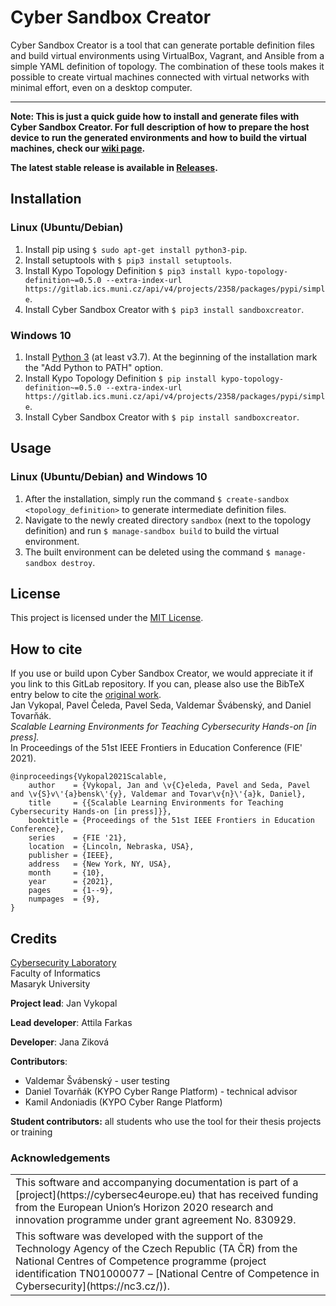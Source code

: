 # Cyber Sandbox Creator

Cyber Sandbox Creator is a tool that can generate portable definition files and build virtual environments using VirtualBox, Vagrant, and Ansible from a simple YAML definition of topology. The combination of these tools makes it possible to create virtual machines connected with virtual networks with minimal effort, even on a desktop computer.

---

**Note: This is just a quick guide how to install and generate files with Cyber Sandbox Creator. For full description of how to prepare the host device to run the generated environments and how to build the virtual machines, check our [wiki page](https://gitlab.ics.muni.cz/muni-kypo-csc/cyber-sandbox-creator/-/wikis/home).**

**The latest stable release is available in [Releases](https://gitlab.ics.muni.cz/muni-kypo-csc/cyber-sandbox-creator/-/releases).**

## Installation

### Linux (Ubuntu/Debian)

1. Install pip using `$ sudo apt-get install python3-pip`.
2. Install setuptools with `$ pip3 install setuptools`.
3. Install Kypo Topology Definition `$ pip3 install kypo-topology-definition~=0.5.0 --extra-index-url https://gitlab.ics.muni.cz/api/v4/projects/2358/packages/pypi/simple`.
4. Install Cyber Sandbox Creator with `$ pip3 install sandboxcreator`.

### Windows 10

1. Install [Python 3](https://www.python.org/downloads/windows/) (at least v3.7). At the beginning of the installation mark the "Add Python to PATH" option.
3. Install Kypo Topology Definition `$ pip install kypo-topology-definition~=0.5.0 --extra-index-url https://gitlab.ics.muni.cz/api/v4/projects/2358/packages/pypi/simple`.
4. Install Cyber Sandbox Creator with `$ pip install sandboxcreator`.

## Usage

### Linux (Ubuntu/Debian) and Windows 10

1. After the installation, simply run the command `$ create-sandbox <topology_definition>` to generate intermediate definition files.
2. Navigate to the newly created directory `sandbox` (next to the topology definition) and run `$ manage-sandbox build` to build the virtual environment.
3. The built environment can be deleted using the command `$ manage-sandbox destroy`.

## License

This project is licensed under the [MIT License](LICENSE).

## How to cite

If you use or build upon Cyber Sandbox Creator, we would appreciate it if you link to this GitLab repository. If you can, please also use the BibTeX entry below to cite the [original work](https://is.muni.cz/publication/1783808/2021-FIE-scalable-learning-environments-teaching-cybersecurity-hands-on-paper.pdf).\
Jan Vykopal, Pavel Čeleda, Pavel Seda, Valdemar Švábenský, and Daniel Tovarňák.\
*Scalable Learning Environments for Teaching Cybersecurity Hands-on [in press].*\
In Proceedings of the 51st IEEE Frontiers in Education Conference (FIE' 2021).
```
@inproceedings{Vykopal2021Scalable,
    author    = {Vykopal, Jan and \v{C}eleda, Pavel and Seda, Pavel and \v{S}v\'{a}bensk\'{y}, Valdemar and Tovar\v{n}\'{a}k, Daniel},
    title     = {{Scalable Learning Environments for Teaching Cybersecurity Hands-on [in press]}},
    booktitle = {Proceedings of the 51st IEEE Frontiers in Education Conference},
    series    = {FIE '21},
    location  = {Lincoln, Nebraska, USA},
    publisher = {IEEE},
    address   = {New York, NY, USA},
    month     = {10},
    year      = {2021},
    pages     = {1--9},
    numpages  = {9},
}
```

## Credits
[Cybersecurity Laboratory](https://cybersec.fi.muni.cz)\
Faculty of Informatics\
Masaryk University


**Project lead**: Jan Vykopal

**Lead developer**: Attila Farkas

**Developer**: Jana Ziková

**Contributors**:

- Valdemar Švábenský - user testing
- Daniel Tovarňák (KYPO Cyber Range Platform) - technical advisor
- Kamil Andoniadis (KYPO Cyber Range Platform)

**Student contributors:**  all students who use the tool for their thesis projects or training

### Acknowledgements

<table>
  <tr>
    <td>
This software and accompanying documentation is part of a [project](https://cybersec4europe.eu) that has received funding from the European Union’s Horizon 2020 research and innovation programme under grant agreement No. 830929.
</td>
  </tr>
  <tr>
      <td>This software was developed with the support of the Technology Agency of the Czech Republic (TA ČR) from the National Centres of Competence programme (project identification TN01000077 – [National Centre of Competence in Cybersecurity](https://nc3.cz/)). 
      </td>
  </tr>
 </table>





